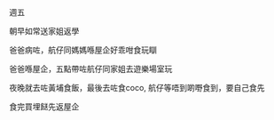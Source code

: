 週五

朝早如常送家姐返學

爸爸病咗，航仔同媽媽喺屋企好乖咁食玩瞓

爸爸喺屋企，五點帶咗航仔同家姐去遊樂場室玩

夜晚就去咗黃埔食飯，最後去咗食coco, 航仔等唔到啲嘢食到，要自己食先

食完買埋餸先返屋企
